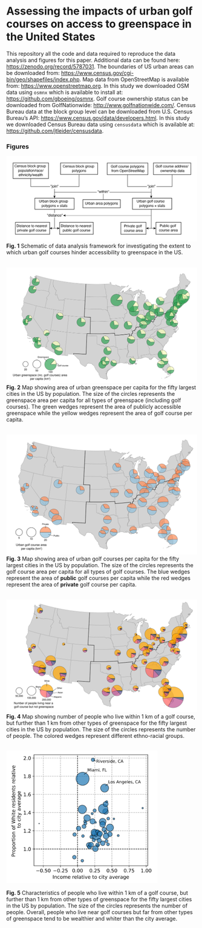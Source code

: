 # Assessing the impacts of urban golf courses on access to greenspace in the United States

This repository all the code and data required to reproduce the data analysis and figures for this paper. Additional data can be found here: https://zenodo.org/record/5787031. The boundaries of US urban areas can be downloaded from: https://www.census.gov/cgi-bin/geo/shapefiles/index.php. Map data from OpenStreetMap is available from: https://www.openstreetmap.org. In this study we downloaded OSM data using `osmnx` which is available to install at: https://github.com/gboeing/osmnx. Golf course ownership status can be downloaded from GolfNationwide: http://www.golfnationwide.com/. Census Bureau data at the block group level can be downloaded from U.S. Census Bureau’s API: https://www.census.gov/data/developers.html. In this study we downloaded Census Bureau data using `censusdata` which is available at: https://github.com/jtleider/censusdata.

### Figures

![flow chart](./figures/flow_chart.png)
**Fig. 1** Schematic of data analysis framework for investigating the extent to which urban golf courses hinder accessibility to greenspace in the US.
<br/><br/>

![golf stats](./figures/golf_stats_map.png)
**Fig. 2** Map showing area of urban greenspace per capita for the fifty largest cities in the US by population. The size of the circles represents the greenspace area per capita for all types of greenspace (including golf courses). The green wedges represent the area of publicly accessible greenspace while the yellow wedges represent the area of golf course per capita.
<br/><br/>

![golf ownership](./figures/golf_ownership_map.png)
**Fig. 3** Map showing area of urban golf courses per capita for the fifty largest cities in the US by population. The size of the circles represents the golf course area per capita for all types of golf courses. The blue wedges represent the area of **public** golf courses per capita while the red wedges represent the area of **private** golf course per capita.
<br/><br/>

![golf access](./figures/golf_access_equity_map.png)
**Fig. 4** Map showing number of people who live within 1 km of a golf course, but further than 1 km from other types of greenspace for the fifty largest cities in the US by population. The size of the circles represents the number of people. The colored wedges represent different ethno-racial groups.
<br/><br/>

<img src="./figures/who_lives_near_golf_courses.png" width="400">

**Fig. 5** Characteristics of people who live within 1 km of a golf course, but further than 1 km from other types of greenspace for the fifty largest cities in the US by population. The size of the circles represents the number of people. Overall, people who live near golf courses but far from other types of greenspace tend to be wealthier and whiter than the city average. 
<br/><br/>
